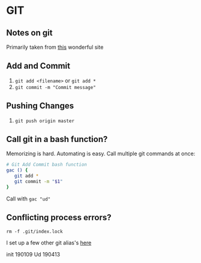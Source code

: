 GIT
=======

Notes on git
---------
Primarily taken from [this](http://rogerdudler.github.io/git-guide/) wonderful site 


Add and Commit
---------
1. `git add <filename>` or `git add *`
2. `git commit -m "Commit message"`


Pushing Changes
---------
1. `git push origin master`


Call git in a bash function? 
---------
Memorizing is hard. Automating is easy. Call multiple git commands at once:

```bash
# Git Add Commit bash function
gac () {
   git add *
   git commit -m "$1"
}
```

Call with `gac "ud"`  



Conflicting process errors?
---------
`rm -f .git/index.lock`



I set up a few other git alias's [here](github.com)



init 190109
Ud   190413